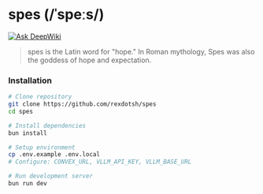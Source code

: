 # spes (/ˈspeːs/)
[![Ask DeepWiki](https://deepwiki.com/badge.svg)](https://deepwiki.com/rexdotsh/spes)

> spes is the Latin word for "hope." In Roman mythology, Spes was also the goddess of hope and expectation.

### Installation

```bash
# Clone repository
git clone https://github.com/rexdotsh/spes
cd spes

# Install dependencies
bun install

# Setup environment
cp .env.example .env.local
# Configure: CONVEX_URL, VLLM_API_KEY, VLLM_BASE_URL

# Run development server
bun run dev
```
